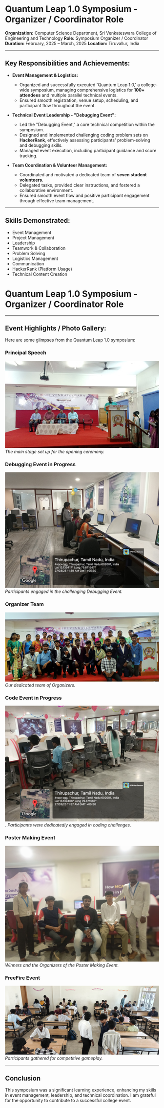 # Quantum Leap 1.0 Symposium - Organizer / Coordinator Role

**Organization:** Computer Science Department, Sri Venkateswara College of Engineering and Technology
**Role:** Symposium Organizer / Coordinator
**Duration:** February, 2025 – March, 2025 
**Location:** Tiruvallur, India

---

## Key Responsibilities and Achievements:

* **Event Management & Logistics:**
    * Organized and successfully executed 'Quantum Leap 1.0,' a college-wide symposium, managing comprehensive logistics for **100+ attendees** and multiple parallel technical events.
    * Ensured smooth registration, venue setup, scheduling, and participant flow throughout the event.

* **Technical Event Leadership - "Debugging Event":**
    * Led the "Debugging Event," a core technical competition within the symposium.
    * Designed and implemented challenging coding problem sets on **HackerRank**, effectively assessing participants' problem-solving and debugging skills.
    * Managed event execution, including participant guidance and score tracking.

* **Team Coordination & Volunteer Management:**
    * Coordinated and motivated a dedicated team of **seven student volunteers**.
    * Delegated tasks, provided clear instructions, and fostered a collaborative environment.
    * Ensured smooth event flow and positive participant engagement through effective team management.

---

## Skills Demonstrated:

* Event Management
* Project Management
* Leadership
* Teamwork & Collaboration
* Problem Solving
* Logistics Management
* Communication
* HackerRank (Platform Usage)
* Technical Content Creation

# Quantum Leap 1.0 Symposium - Organizer / Coordinator Role

---

## Event Highlights / Photo Gallery:

Here are some glimpses from the Quantum Leap 1.0 symposium:

### Principal Speech
![Principal Speech](Images/Principal_Speech.jpg)
*The main stage set up for the opening ceremony.*

### Debugging Event in Progress
![Debugging Event](Images/Debugging_event.jpg)
*Participants engaged in the challenging Debugging Event.*

### Organizer Team
![Organizer Team](Images/Organizers.jpg)
*Our dedicated team of Organizers.*

### Code Event in Progress
![Codewar Event](Images/CodeWar_event.jpg).
*Participants were dedicatedly engaged in coding challenges.*

### Poster Making Event
![Poster Making Event](Images/Poster_Making.jpg)
*Winners and the Organizers of the Poster Making Event.*

### FreeFire Event
![Freefire Event](Images/Freefire_Event.jpg)
*Participants gathered for competitive gameplay.*

---

## Conclusion

This symposium was a significant learning experience, enhancing my skills in event management, leadership, and technical coordination. I am grateful for the opportunity to contribute to a successful college event.

